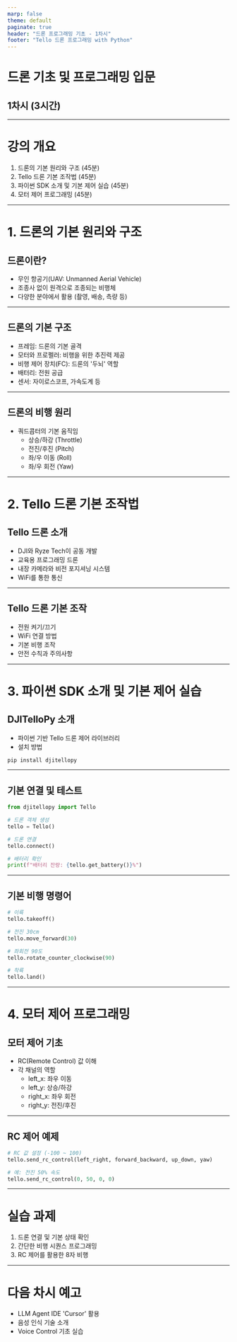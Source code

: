 ```yaml
---
marp: false
theme: default
paginate: true
header: "드론 프로그래밍 기초 - 1차시"
footer: "Tello 드론 프로그래밍 with Python"
---
```


# 드론 기초 및 프로그래밍 입문
## 1차시 (3시간)

---

# 강의 개요

1. 드론의 기본 원리와 구조 (45분)
2. Tello 드론 기본 조작법 (45분)
3. 파이썬 SDK 소개 및 기본 제어 실습 (45분)
4. 모터 제어 프로그래밍 (45분)

---

# 1. 드론의 기본 원리와 구조

## 드론이란?
- 무인 항공기(UAV: Unmanned Aerial Vehicle)
- 조종사 없이 원격으로 조종되는 비행체
- 다양한 분야에서 활용 (촬영, 배송, 측량 등)

---

## 드론의 기본 구조
- 프레임: 드론의 기본 골격
- 모터와 프로펠러: 비행을 위한 추진력 제공
- 비행 제어 장치(FC): 드론의 '두뇌' 역할
- 배터리: 전원 공급
- 센서: 자이로스코프, 가속도계 등

---

## 드론의 비행 원리
- 쿼드콥터의 기본 움직임
  - 상승/하강 (Throttle)
  - 전진/후진 (Pitch)
  - 좌/우 이동 (Roll)
  - 좌/우 회전 (Yaw)

---

# 2. Tello 드론 기본 조작법

## Tello 드론 소개
- DJI와 Ryze Tech이 공동 개발
- 교육용 프로그래밍 드론
- 내장 카메라와 비전 포지셔닝 시스템
- WiFi를 통한 통신

---

## Tello 드론 기본 조작
- 전원 켜기/끄기
- WiFi 연결 방법
- 기본 비행 조작
- 안전 수칙과 주의사항

---

# 3. 파이썬 SDK 소개 및 기본 제어 실습

## DJITelloPy 소개
- 파이썬 기반 Tello 드론 제어 라이브러리
- 설치 방법
```python
pip install djitellopy
```

---

## 기본 연결 및 테스트
```python
from djitellopy import Tello

# 드론 객체 생성
tello = Tello()

# 드론 연결
tello.connect()

# 배터리 확인
print(f"배터리 잔량: {tello.get_battery()}%")
```

---

## 기본 비행 명령어
```python
# 이륙
tello.takeoff()

# 전진 30cm
tello.move_forward(30)

# 좌회전 90도
tello.rotate_counter_clockwise(90)

# 착륙
tello.land()
```

---

# 4. 모터 제어 프로그래밍

## 모터 제어 기초
- RC(Remote Control) 값 이해
- 각 채널의 역할
  - left_x: 좌우 이동
  - left_y: 상승/하강
  - right_x: 좌우 회전
  - right_y: 전진/후진

---

## RC 제어 예제
```python
# RC 값 설정 (-100 ~ 100)
tello.send_rc_control(left_right, forward_backward, up_down, yaw)

# 예: 전진 50% 속도
tello.send_rc_control(0, 50, 0, 0)
```

---

# 실습 과제

1. 드론 연결 및 기본 상태 확인
2. 간단한 비행 시퀀스 프로그래밍
3. RC 제어를 활용한 8자 비행

---

# 다음 차시 예고

- LLM Agent IDE 'Cursor' 활용
- 음성 인식 기술 소개
- Voice Control 기초 실습 